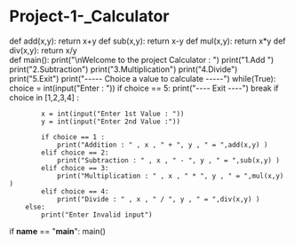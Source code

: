 # Project-1-_Calculator
def add(x,y):
    return x+y
def sub(x,y):
    return x-y
def mul(x,y):
    return x*y
def div(x,y):
    return x/y  
def main(): 
    print("\nWelcome to the project Calculator : ")
    print("1.Add ")
    print("2.Subtraction")
    print("3.Multiplication")
    print("4.Divide")
    print("5.Exit")
    print("----- Choice a value to calculate -----")
    while(True):
        choice = int(input("Enter : "))
        if choice == 5:
            print("---- Exit ----")
            break
        if choice in [1,2,3,4] :
                
            x = int(input("Enter 1st Value : "))
            y = int(input("Enter 2nd Value :"))
            
            if choice == 1 :
                print("Addition : " , x , " + ", y , " = ",add(x,y) )
            elif choice == 2:
                print("Subtraction : " , x , " - ", y , " = ",sub(x,y) )
            elif choice == 3:
                print("Multiplication : " , x , " * ", y , " = ",mul(x,y) )
            elif choice == 4:
                print("Divide : " , x , " / ", y , " = ",div(x,y) )
        else:
            print("Enter Invalid input")   

if __name__ == "__main__":
    main()
